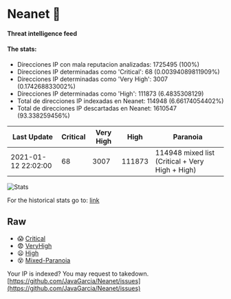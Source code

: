 # Neanet :hocho:
#### Threat intelligence feed
#### The stats:

- Direcciones IP con mala reputacion analizadas: 1725495 (100%)
- Direcciones IP determinadas como 'Critical':  68 (0.00394089811909%)
- Direcciones IP determinadas como 'Very High':  3007 (0.174268833002%)
- Direcciones IP determinadas como 'High':  111873 (6.4835308129)
- Total de direcciones IP indexadas en Neanet:  114948 (6.66174054402%)
- Total de direcciones IP descartadas en Neanet:  1610547 (93.338259456%)

| Last Update | Critical | Very High | High | Paranoia |
| --- | --- | --- | --- | --- |
| 2021-01-12 22:02:00 | 68 | 3007 | 111873 | 114948 mixed list (Critical + Very High + High)|

![Stats](https://docs.google.com/spreadsheets/d/e/2PACX-1vSnaNMIXVabIpDJjufMlzH7poXnshF3mgd8Is1g9ytUEzVsP5my4Trn8f-xkoLLQ38xpL3HtmUexLo6/pubchart?oid=501124687&format=image)

For the historical stats go to: [link](/stats.csv)
## Raw
- :scream: [Critical](https://raw.githubusercontent.com/JavaGarcia/Neanet/master/blacklists/neanet_critical.txt)
- :fearful: [VeryHigh](https://raw.githubusercontent.com/JavaGarcia/Neanet/master/blacklists/neanet_veryHigh.txtt)
- :frowning: [High](https://raw.githubusercontent.com/JavaGarcia/Neanet/master/blacklists/neanet_high.txt)
- :dizzy_face: [Mixed-Paranoia](https://raw.githubusercontent.com/JavaGarcia/Neanet/master/blacklists/neanet_all.txt)


Your IP is indexed? You may request to takedown. [https://github.com/JavaGarcia/Neanet/issues](https://github.com/JavaGarcia/Neanet/issues)




























































































































































































































































































































































































































































































































































































































































































































































































































































































































































































































































































































































































































































































































































































































































































































































































































































































































































































































































































































































































































































































































































































































































































































































































































































































































































































































































































































































































































































































































































































































































































































































































































































































































































































































































































































































































